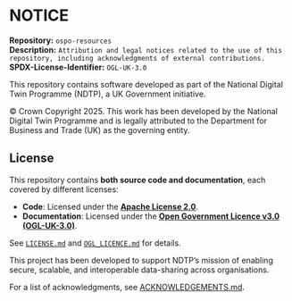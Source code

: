 # NOTICE  

**Repository:** `ospo-resources`    
**Description:** `Attribution and legal notices related to the use of this repository, including acknowledgments of external contributions.`    
**SPDX-License-Identifier:** `OGL-UK-3.0`  

This repository contains software developed as part of the National Digital Twin Programme (NDTP), a UK Government initiative.  

© Crown Copyright 2025. This work has been developed by the National Digital Twin Programme and is legally attributed to the Department for Business and Trade (UK) as the governing entity.  

## License  
This repository contains **both source code and documentation**, each covered by different licenses:  
- **Code**: Licensed under the **[Apache License 2.0](./LICENSE.md)**.  
- **Documentation**: Licensed under the **[Open Government Licence v3.0 (OGL-UK-3.0)](./OGL_LICENCE.md)**.  

See [`LICENSE.md`](LICENSE.md) and [`OGL_LICENCE.md`](OGL_LICENCE.md) for details.

This project has been developed to support NDTP’s mission of enabling  secure, scalable, and interoperable data-sharing across organisations.  

For a list of acknowledgments, see [ACKNOWLEDGEMENTS.md](./ACKNOWLEDGEMENTS.md).

